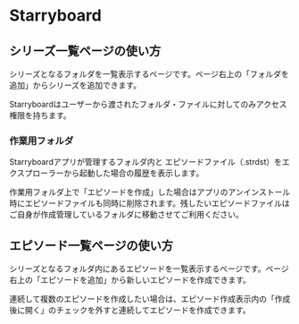 # Starryboard

## シリーズ一覧ページの使い方

シリーズとなるフォルダを一覧表示するページです。ページ右上の「フォルダを追加」からシリーズを追加できます。

Starryboardはユーザーから渡されたフォルダ・ファイルに対してのみアクセス権限を持ちます。

### 作業用フォルダ

Starryboardアプリが管理するフォルダ内と エピソードファイル（.strdst）をエクスプローラーから起動した場合の履歴を表示します。

作業用フォルダ上で「エピソードを作成」した場合はアプリのアンインストール時にエピソードファイルも同時に削除されます。残したいエピソードファイルはご自身が作成管理しているフォルダに移動させてご利用ください。

## エピソード一覧ページの使い方

シリーズとなるフォルダ内にあるエピソードを一覧表示するページです。ページ右上の「エピソードを追加」から新しいエピソードを作成できます。

連続して複数のエピソードを作成したい場合は、エピソード作成表示内の「作成後に開く」のチェックを外すと連続してエピソードを作成できます。


